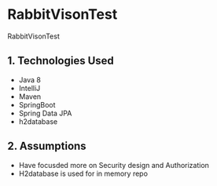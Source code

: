 # RabbitVisonTest
RabbitVisonTest

## 1.	Technologies Used
- Java 8
- IntelliJ
- Maven
- SpringBoot
- Spring Data JPA
- h2database

## 2.	Assumptions
- Have focusded more on Security design and Authorization 
- H2database is used for in memory repo
